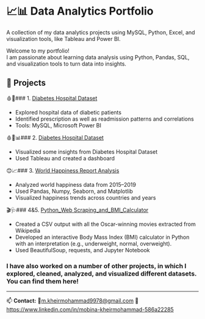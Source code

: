 # 📈📊 Data Analytics Portfolio
A collection of my data analytics projects using MySQL, Python, Excel, and visualization tools, like Tableau and Power BI.

Welcome to my portfolio!  
I am passionate about learning data analysis using Python, Pandas, SQL, and visualization tools to turn data into insights.

## 📑 Projects

🩸🏥### 1. [Diabetes Hospital Dataset](Project1-Diabetes)
- Explored hospital data of diabetic patients
- Identified prescription as well as readmission patterns and correlations
- Tools: MySQL, Microsoft Power BI
  
🩸🏥📊### 2. [Diabetes Hospital Dataset](Project2-Tableau_Visualization)
- Visualized some insights from Diabetes Hospital Dataset
- Used Tableau and created a dashboard

😊📈### 3. [World Happiness Report Analysis](Project3-World_Happiness_Records_in_Python/My_Portfolio_Project-World_Happiness_Report.ipynb)
- Analyzed world happiness data from 2015–2019
- Used Pandas, Numpy, Seaborn, and Matplotlib
- Visualized happiness trends across countries and years

🎬🩺### 4&5. [Python_Web Scraping_and_BMI_Calculator](Projects4&5-Python_Web_Scraping/Python_Web_Scraping_Project.ipynb&Python_BMI_Calculator/My_Portfolio_Project-BMI_Calculator.ipynb)
- Created a CSV output with all the Oscar-winning movies extracted from Wikipedia
- Developed an interactive Body Mass Index (BMI) calculator in Python with an interpretation (e.g., underweight, normal, overweight).
- Used BeautifulSoup, requests, and Jupyter Notebook

### I have also worked on a number of other projects, in which I explored, cleaned, analyzed, and visualized different datasets. You can find them here!

---
📫 **Contact:** 
📧m.kheirmohammad9978@gmail.com
📃https://www.linkedin.com/in/mobina-kheirmohammad-586a22285

